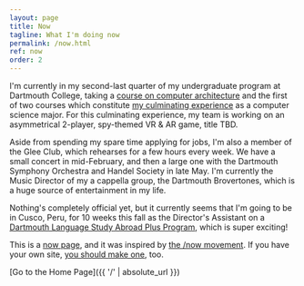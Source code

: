 ```yaml
---
layout: page
title: Now
tagline: What I'm doing now
permalink: /now.html
ref: now
order: 2
---
```


I'm currently in my second-last quarter of my undergraduate program at Dartmouth College, taking a [course on computer architecture](http://dartmouth.smartcatalogiq.com/current/orc/Departments-Programs-Undergraduate/Computer-Science/COSC-Computer-Science-Undergraduate/COSC-51) and the first of two courses which constitute [my culminating experience](http://dartmouth.smartcatalogiq.com/current/orc/Departments-Programs-Undergraduate/Computer-Science/COSC-Computer-Science-Undergraduate/COSC-98-01) as a computer science major. For this culminating experience, my team is working on an asymmetrical 2-player, spy-themed VR & AR game, title TBD.

Aside from spending my spare time applying for jobs, I'm also a member of the Glee Club, which rehearses for a few hours every week. We have a small concert in mid-February, and then a large one with the Dartmouth Symphony Orchestra and Handel Society in late May. I'm currently the Music Director of my a cappella group, the Dartmouth Brovertones, which is a huge source of entertainment in my life.

Nothing's completely official yet, but it currently seems that I'm going to be in Cusco, Peru, for 10 weeks this fall as the Director's Assistant on a [Dartmouth Language Study Abroad Plus Program](https://guarini.dartmouth.edu/programs/spanish-lsa-cuzco), which is super exciting!

This is a [now page](https://nownownow.com/about), and it was inspired by [the /now movement](https://sivers.org/nowff). If you have your own site, [you should make one](https://nownownow.com/about), too.

[Go to the Home Page]({{ '/' | absolute_url }})
